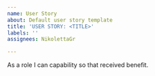```yaml
---
name: User Story
about: Default user story template
title: 'USER STORY: <TITLE>'
labels: ''
assignees: NikolettaGr

---
```


As a role I can capability so that received benefit.
